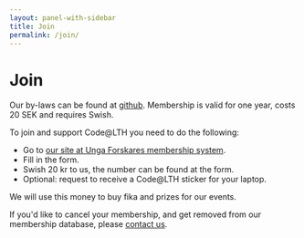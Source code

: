 ```yaml
---
layout: panel-with-sidebar
title: Join
permalink: /join/
---
```


# Join

Our by-laws can be found at [github](https://github.com/Code-at-LTH/meta).
Membership is valid for one year, costs 20 SEK and requires Swish.

To join and support Code@LTH you need to do the following:

- Go to [our site at Unga Forskares membership system](https://ebas.ungaforskare.se/signups/index/62).
- Fill in the form.
- Swish 20 kr to us, the number can be found at the form.
- Optional: request to receive a Code@LTH sticker for your laptop.

We will use this money to buy fika and prizes for our events.

If you'd like to cancel your membership, and get removed from our membership database, please [contact us](/about/).
